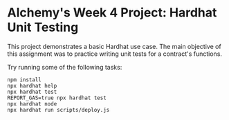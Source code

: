 # Alchemy's Week 4 Project: Hardhat Unit Testing

This project demonstrates a basic Hardhat use case. The main objective of this assignment was to practice writing unit tests for a contract's functions.

Try running some of the following tasks:

```shell
npm install
npx hardhat help
npx hardhat test
REPORT_GAS=true npx hardhat test
npx hardhat node
npx hardhat run scripts/deploy.js
```
